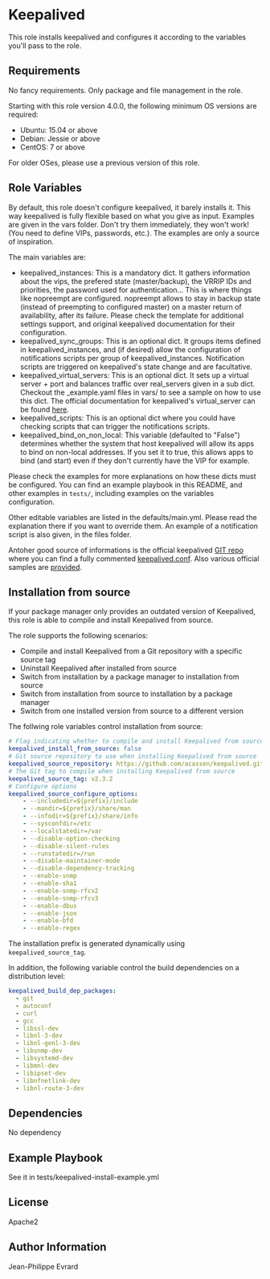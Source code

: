 Keepalived
=========

This role installs keepalived and configures it according to the variables you'll pass to the role.

Requirements
------------

No fancy requirements. Only package and file management in the role.

Starting with this role version 4.0.0, the following minimum OS versions are required:
- Ubuntu: 15.04 or above
- Debian: Jessie or above
- CentOS: 7 or above

For older OSes, please use a previous version of this role.

Role Variables
--------------

By default, this role doesn't configure keepalived, it barely installs it. This way keepalived is fully flexible based on what you give as input.
Examples are given in the vars folder. Don't try them immediately, they won't work! (You need to define VIPs, passwords, etc.). The examples are only a source of inspiration.

The main variables are:

* keepalived_instances: This is a mandatory dict. It gathers information about the vips, the prefered state (master/backup), the VRRIP IDs and priorities, the password used for authentication... This is where things like nopreempt are configured. nopreempt allows to stay in backup state (instead of preempting to configured master) on a master return of availability, after its failure. Please check the template for additional settings support, and original keepalived documentation for their configuration.
* keepalived_sync_groups: This is an optional dict. It groups items defined in keepalived_instances, and (if desired) allow the configuration of notifications scripts per group of keepalived_instances. Notification scripts are triggered on keepalived's state change and are facultative.
* keepalived_virtual_servers: This is an optional dict. It sets up a virtual server + port and balances traffic over real_servers given in a sub dict. Checkout the _example.yaml files in vars/ to see a sample on how to use this dict. The official documentation for keepalived's virtual_server can be found [here](https://github.com/acassen/keepalived/blob/master/doc/keepalived.conf.SYNOPSIS#L393).
* keepalived_scripts: This is an optional dict where you could have checking scripts that can trigger the notifications scripts.
* keepalived_bind_on_non_local: This variable (defaulted to "False") determines whether the system that host keepalived will allow its apps to bind on non-local addresses. If you set it to true, this allows apps to bind (and start) even if they don't currently have the VIP for example.

Please check the examples for more explanations on how these dicts must be configured.
You can find an example playbook in this README, and other examples in `tests/`, including
examples on the variables configuration.

Other editable variables are listed in the defaults/main.yml. Please read the explanation there if you want to override them.
An example of a notification script is also given, in the files folder.

Antoher good source of informations is the official keepalived [GIT repo](https://github.com/acassen/keepalived) where you can find a fully commented [keepalived.conf](https://github.com/acassen/keepalived/blob/master/doc/keepalived.conf.SYNOPSIS). Also various official samples are [provided](https://github.com/acassen/keepalived/tree/master/doc/samples).

Installation from source
------------------------

If your package manager only provides an outdated version of Keepalived, this role is able to compile and install Keepalived from source.  

The role supports the following scenarios:
  - Compile and install Keepalived from a Git repository with a specific source tag
  - Uninstall Keepalived after installed from source
  - Switch from installation by a package manager to installation from source
  - Switch from installation from source to installation by a package manager
  - Switch from one installed version from source to a different version

The follwing role variables control installation from source:
```yaml
# Flag indicating whether to compile and install Keepalived from source instead of a package manager
keepalived_install_from_source: false
# Git source repository to use when installing Keepalived from source
keepalived_source_repository: https://github.com/acassen/keepalived.git
# The Git tag to compile when installing Keepalived from source
keepalived_source_tag: v2.3.2
# Configure options
keepalived_source_configure_options:
    - --includedir=${prefix}/include
    - --mandir=${prefix}/share/man
    - --infodir=${prefix}/share/info
    - --sysconfdir=/etc
    - --localstatedir=/var
    - --disable-option-checking
    - --disable-silent-rules
    - --runstatedir=/run
    - --disable-maintainer-mode
    - --disable-dependency-tracking
    - --enable-snmp
    - --enable-sha1
    - --enable-snmp-rfcv2
    - --enable-snmp-rfcv3
    - --enable-dbus
    - --enable-json
    - --enable-bfd
    - --enable-regex
```
The installation prefix is generated dynamically using `keepalived_source_tag`.

In addition, the following variable control the build dependencies on a distribution level:
```yaml
keepalived_build_dep_packages:
  - git
  - autoconf
  - curl 
  - gcc 
  - libssl-dev 
  - libnl-3-dev 
  - libnl-genl-3-dev 
  - libsnmp-dev
  - libsystemd-dev
  - libmnl-dev
  - libipset-dev
  - libnfnetlink-dev
  - libnl-route-3-dev
```

Dependencies
------------

No dependency

Example Playbook
----------------

See it in tests/keepalived-install-example.yml

License
-------

Apache2

Author Information
------------------

Jean-Philippe Evrard
